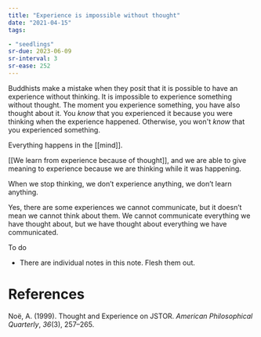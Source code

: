 ```yaml
---
title: "Experience is impossible without thought"
date: "2021-04-15"
tags:

- "seedlings"
sr-due: 2023-06-09
sr-interval: 3
sr-ease: 252
---
```


Buddhists make a mistake when they posit that it is possible to have an experience without thinking. It is impossible to experience something without thought. The moment you experience something, you have also thought about it. You *know* that you experienced it because you were thinking when the experience happened. Otherwise, you won't *know* that you experienced something.

Everything happens in the [[mind]].

[[We learn from experience because of thought]], and we are able to give meaning to experience because we are thinking while it was happening.

When we stop thinking, we don’t experience anything, we don’t learn anything.

Yes, there are some experiences we cannot communicate, but it doesn’t mean we cannot think about them. We cannot communicate everything we have thought about, but we have thought about everything we have communicated.

To do

- There are individual notes in this note. Flesh them out.

# References

Noë, A. (1999). Thought and Experience on JSTOR. *American Philosophical Quarterly*, *36*(3), 257–265.

